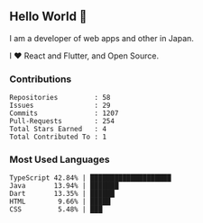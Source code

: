 ## Hello World 👋

I am a developer of web apps and other in Japan.

I ❤️ React and Flutter, and Open Source.

### Contributions

<!-- contributions start -->

    Repositories         : 58
    Issues               : 29
    Commits              : 1207
    Pull-Requests        : 254
    Total Stars Earned   : 4
    Total Contributed To : 1

<!-- contributions end -->

### Most Used Languages

<!-- most-used-languages start -->

    TypeScript 42.84% | ████████████████████
    Java       13.94% | ███████
    Dart       13.35% | ██████
    HTML        9.66% | █████
    CSS         5.48% | ███

<!-- most-used-languages end -->
